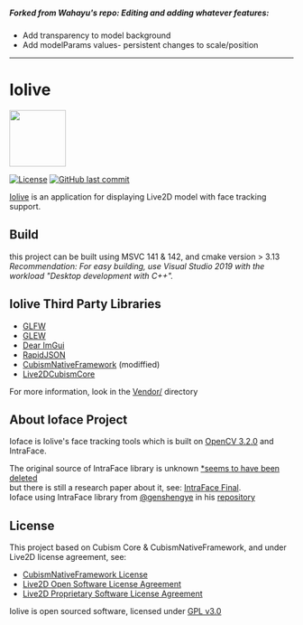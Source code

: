 ##### Forked from Wahayu's repo: Editing and adding whatever features:
- Add transparency to model background
- Add modelParams values- persistent changes to scale/position
<hr>

# Iolive

<img src="https://i.imgur.com/gTPARWp.png" width="100" height="100"/>

[![License](https://img.shields.io/github/license/wahyuandhika/Iolive)](https://github.com/wahyuandhika/Iolive/blob/main/LICENSE)
[![GitHub last commit](https://img.shields.io/github/last-commit/wahyuandhika/Iolive.svg)](https://github.com/wahyuandhika/Iolive/commits/main)

[Iolive](https://github.com/wahyuandhika/Iolive) is an application for displaying Live2D model with face tracking support.

## Build
this project can be built using MSVC 141 & 142, and cmake version > 3.13  
*Recommendation: For easy building, use Visual Studio 2019 with the workload "Desktop development with C++".*

## Iolive Third Party Libraries
* [GLFW](https://github.com/glfw/glfw)
* [GLEW](http://glew.sourceforge.net/)
* [Dear ImGui](https://github.com/ocornut/imgui/)
* [RapidJSON](https://github.com/Tencent/rapidjson/)
* [CubismNativeFramework](https://github.com/Live2D/CubismNativeFramework) (modiffied)
* [Live2DCubismCore](https://www.live2d.com/en/download/cubism-sdk/download-native/)<br/>

For more information, look in the [Vendor/](https://github.com/wahyuandhika/Iolive/tree/main/Iolive/Vendor) directory

## About Ioface Project
Ioface is Iolive's face tracking tools which is built on [OpenCV 3.2.0](https://github.com/opencv/opencv/tree/3.2.0) and IntraFace.

The original source of IntraFace library is unknown [*seems to have been deleted](http://www.humansensing.cs.cmu.edu/intraface)<br/>
but there is still a research paper about it, see: [IntraFace Final](https://www.researchgate.net/publication/280298368_IntraFace).<br/>
Ioface using IntraFace library from [@genshengye](https://github.com/genshengye) in his [repository](https://github.com/genshengye/IntraFace/)

## License
This project based on Cubism Core & CubismNativeFramework, and under Live2D license agreement, see:
* [CubismNativeFramework License](https://github.com/Live2D/CubismNativeFramework/blob/develop/LICENSE.md)
* [Live2D Open Software License Agreement](https://www.live2d.com/eula/live2d-open-software-license-agreement_en.html)
* [Live2D Proprietary Software License Agreement](https://www.live2d.com/eula/live2d-proprietary-software-license-agreement_en.html)

Iolive is open sourced software, licensed under [GPL v3.0](https://github.com/wahyuandhika/Iolive/blob/main/LICENSE)
